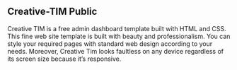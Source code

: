 ## Creative-TIM Public

Creative TIM is a free admin dashboard template built with HTML and CSS. This fine web site template is built with beauty and professionalism. You can style your required pages with standard web design according to your needs. Moreover, Creative Tim looks faultless on any device regardless of its screen size because it’s responsive.